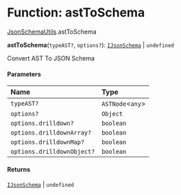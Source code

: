 # Function: astToSchema

[JsonSchemaUtils](/en/auto-docs/json-schema/modules/JsonSchemaUtils.md).astToSchema

**astToSchema**(`typeAST?`, `options?`): [`IJsonSchema`](/en/auto-docs/json-schema/interfaces/IJsonSchema.md) | `undefined`

Convert AST To JSON Schema

#### Parameters

| Name | Type |
| :------ | :------ |
| `typeAST?` | `ASTNode`<`any`> |
| `options?` | `Object` |
| `options.drilldown?` | `boolean` |
| `options.drilldownArray?` | `boolean` |
| `options.drilldownMap?` | `boolean` |
| `options.drilldownObject?` | `boolean` |

#### Returns

[`IJsonSchema`](/en/auto-docs/json-schema/interfaces/IJsonSchema.md) | `undefined`

